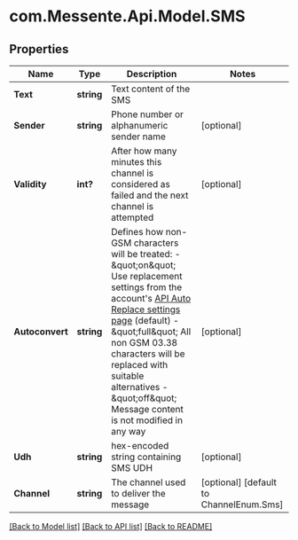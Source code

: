 # com.Messente.Api.Model.SMS
## Properties

Name | Type | Description | Notes
------------ | ------------- | ------------- | -------------
**Text** | **string** | Text content of the SMS | 
**Sender** | **string** | Phone number or alphanumeric sender name | [optional] 
**Validity** | **int?** | After how many minutes this channel is considered as failed and the next channel is attempted | [optional] 
**Autoconvert** | **string** | Defines how non-GSM characters will be treated:    - \&quot;on\&quot; Use replacement settings from the account&#39;s [API Auto Replace settings page](https://dashboard.messente.com/api-settings/auto-replace) (default)   - \&quot;full\&quot; All non GSM 03.38 characters will be replaced with suitable alternatives   - \&quot;off\&quot; Message content is not modified in any way | [optional] 
**Udh** | **string** | hex-encoded string containing SMS UDH | [optional] 
**Channel** | **string** | The channel used to deliver the message | [optional] [default to ChannelEnum.Sms]

[[Back to Model list]](../README.md#documentation-for-models) [[Back to API list]](../README.md#documentation-for-api-endpoints) [[Back to README]](../README.md)

